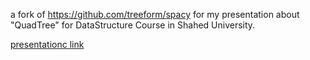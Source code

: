 a fork of https://github.com/treeform/spacy for my presentation about "QuadTree" for DataStructure Course in Shahed University.

[presentationc link](https://docs.google.com/presentation/d/1wetx6A0wjVVDy8qrcdBgwcVpALtv9tAg/edit?usp=sharing&ouid=103342108634855201277&rtpof=true&sd=true)